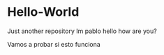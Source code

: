 # Hello-World
Just another repository
Im pablo hello how are you?


Vamos a probar si esto funciona

